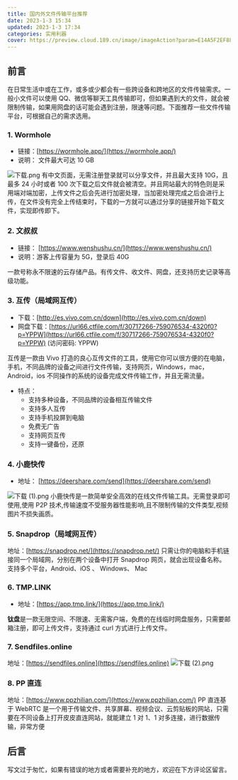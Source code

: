 ```yaml
---
title: 国内外文件传输平台推荐
date: 2023-1-3 15:34
updated: 2023-1-3 17:34
categories: 实用利器
cover: https://preview.cloud.189.cn/image/imageAction?param=E14A5F2EF88E265DF0B299F5CE19E07DBC8B5FC83A6671D653B646FDD100D583862B1EE915031453D996C9B5FC7407FF5CE192C8A6069A94CB7372854908A4329C4BF42DD221EDD8714D6D7297ADF37A01ED570F967D9A7C22D673FA836C11A466F2659467C9FFDB703564AD597CC35FE1894D07
---
```


## 前言

在日常生活中或在工作，或多或少都会有一些跨设备和跨地区的文件传输需求。一般小文件可以使用 QQ、微信等聊天工具传输即可，但如果遇到大的文件，就会被限制传输，如果用网盘的话可能会遇到注册，限速等问题。下面推荐一些文件传输平台，可根据自己的需求选用。

### 1. Wormhole

- 链接：[https://wormhole.app/](https://wormhole.app/)
- 说明： 文件最大可达 10 GB

![下载.png](https://cdn.nlark.com/yuque/0/2023/png/22578074/1672821032910-7ab7e615-3316-4ebb-ba26-fa89f6ee4a0e.png#averageHue=%23322145&clientId=u2df552f7-cb56-4&from=ui&id=u2e0b8ea9&name=%E4%B8%8B%E8%BD%BD.png&originHeight=600&originWidth=800&originalType=binary&ratio=1&rotation=0&showTitle=false&size=487381&status=done&style=none&taskId=u1326a624-f1c9-4322-8e68-6b0d96fd9ca&title=)
有中文页面，无需注册登录就可以分享文件，并且最大支持 10G，且最多 24 小时或者 100 次下载之后文件就会被清空。并且网站最大的特色则是采用端对端加密，上传文件之后会先进行加密处理，当加密处理完成之后会进行上传，在文件没有完全上传结束时，下载的一方就可以通过分享的链接开始下载文件，实现即传即下。

### 2. 文叔叔

- 链接： [https://www.wenshushu.cn/](https://www.wenshushu.cn/)
- 说明：游客上传容量为 5G，登录后 40G

一款号称永不限速的云存储产品。有传文件、收文件、网盘，还支持历史记录等高级功能。

### 3. 互传（局域网互传）

- 下载：[http://es.vivo.com.cn/down](http://es.vivo.com.cn/down)
- 网盘下载：[https://url66.ctfile.com/f/30717266-759076534-4320f0?p=YPPW](https://url66.ctfile.com/f/30717266-759076534-4320f0?p=YPPW) (访问密码: YPPW)

互传是一款由 Vivo 打造的良心互传文件的工具，使用它你可以很方便的在电脑，手机，不同品牌的设备之间进行文件传输，支持网页，Windows，mac，Android，ios 不同操作的系统的设备完成文件传输工作，并且无需流量。

- 特点：
  - 支持多种设备，不同品牌的设备相互传输文件
  - 支持多人互传
  - 支持手机投屏到电脑
  - 免费无广告
  - 支持网页互传
  - 支持一键备份，还原

### 4. 小鹿快传

- 地址： [https://deershare.com/send](https://deershare.com/send)

![下载 (1).png](https://cdn.nlark.com/yuque/0/2023/png/22578074/1672823768576-b418f191-7383-428e-bf9d-ec816c69fd64.png#averageHue=%23dcf0f2&clientId=uadb20ef4-2662-4&from=ui&id=ue3601f18&name=%E4%B8%8B%E8%BD%BD%20%281%29.png&originHeight=1080&originWidth=1920&originalType=binary&ratio=1&rotation=0&showTitle=false&size=126714&status=done&style=none&taskId=u2f816e2e-f8fa-4f3b-9aad-af2f029aa44&title=)
小鹿快传是一款简单安全高效的在线文件传输工具。无需登录即可使用,使用 P2P 技术,传输速度不受服务器性能影响,且不限制传输的文件类型,视频图片不损失画质。

### 5. Snapdrop（局域网互传）

地址：[https://snapdrop.net/](https://snapdrop.net/)
只需让你的电脑和手机链接同一个局域网，分别在两个设备中打开 Snapdrop 网页，就会出现设备名称。支持多个平台，Android、iOS 、 Windows、 Mac

### 6. TMP.LINK

- 地址：[https://app.tmp.link/](https://app.tmp.link/)

**钛盘**是一款无限空间、不限速、无需客户端，免费的在线临时网盘服务，只需要邮箱注册，即可上传文件，支持通过 curl 方式进行上传文件。

### 7. Sendfiles.online

地址：[https://sendfiles.online](https://sendfiles.online)
![下载 (2).png](https://cdn.nlark.com/yuque/0/2023/png/22578074/1672824605330-67602ca3-38b7-4702-aaae-7f6a23170367.png#averageHue=%23fdfdfd&clientId=uadb20ef4-2662-4&from=ui&id=u288945f7&name=%E4%B8%8B%E8%BD%BD%20%282%29.png&originHeight=1080&originWidth=1920&originalType=binary&ratio=1&rotation=0&showTitle=false&size=72396&status=done&style=none&taskId=u29d618be-59c5-4774-be7a-ad56866cb45&title=)

### 8. PP 直连

地址：[https://www.ppzhilian.com/](https://www.ppzhilian.com/)
PP 直连基于 WebRTC 是一个用于传输文件、共享屏幕、视频会议、云剪贴板的网站，只需要在不同设备上打开皮皮直连网站，就能建立 1 对 1、1 对多连接，进行数据传输，非常方便

## 后言

写文过于匆忙，如果有错误的地方或者需要补充的地方，欢迎在下方评论区留言。
